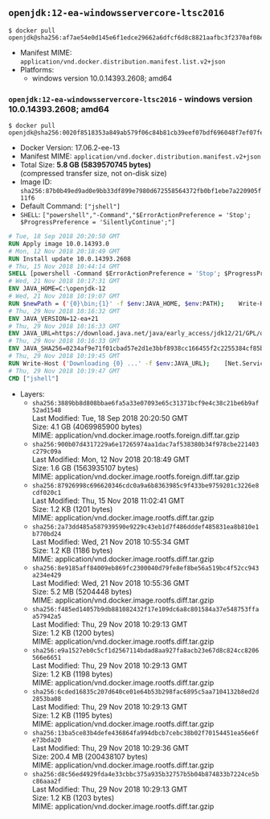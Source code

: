 ## `openjdk:12-ea-windowsservercore-ltsc2016`

```console
$ docker pull openjdk@sha256:af7ae54e0d145e6f1edce29662a6dfcf6d8c8821aafbc3f2370af08e70c7aabc
```

-	Manifest MIME: `application/vnd.docker.distribution.manifest.list.v2+json`
-	Platforms:
	-	windows version 10.0.14393.2608; amd64

### `openjdk:12-ea-windowsservercore-ltsc2016` - windows version 10.0.14393.2608; amd64

```console
$ docker pull openjdk@sha256:0020f8518353a849ab579f06c84b81cb39eef07bdf696048f7ef07fe99e0b0bc
```

-	Docker Version: 17.06.2-ee-13
-	Manifest MIME: `application/vnd.docker.distribution.manifest.v2+json`
-	Total Size: **5.8 GB (5839570745 bytes)**  
	(compressed transfer size, not on-disk size)
-	Image ID: `sha256:87b0b49ed9ad0e9bb33df899e7980d672558564372fb0bf1ebe7a220905f11f6`
-	Default Command: `["jshell"]`
-	`SHELL`: `["powershell","-Command","$ErrorActionPreference = 'Stop'; $ProgressPreference = 'SilentlyContinue';"]`

```dockerfile
# Tue, 18 Sep 2018 20:20:50 GMT
RUN Apply image 10.0.14393.0
# Mon, 12 Nov 2018 20:18:49 GMT
RUN Install update 10.0.14393.2608
# Thu, 15 Nov 2018 10:44:14 GMT
SHELL [powershell -Command $ErrorActionPreference = 'Stop'; $ProgressPreference = 'SilentlyContinue';]
# Wed, 21 Nov 2018 10:17:31 GMT
ENV JAVA_HOME=C:\openjdk-12
# Wed, 21 Nov 2018 10:19:07 GMT
RUN $newPath = ('{0}\bin;{1}' -f $env:JAVA_HOME, $env:PATH); 	Write-Host ('Updating PATH: {0}' -f $newPath); 	setx /M PATH $newPath
# Thu, 29 Nov 2018 10:16:32 GMT
ENV JAVA_VERSION=12-ea+21
# Thu, 29 Nov 2018 10:16:33 GMT
ENV JAVA_URL=https://download.java.net/java/early_access/jdk12/21/GPL/openjdk-12-ea+21_windows-x64_bin.zip
# Thu, 29 Nov 2018 10:16:33 GMT
ENV JAVA_SHA256=0234af9e71f01cbad57e2d1e3bbf8938cc166455f2c2255384cf85b329a3e529
# Thu, 29 Nov 2018 10:19:45 GMT
RUN Write-Host ('Downloading {0} ...' -f $env:JAVA_URL); 	[Net.ServicePointManager]::SecurityProtocol = [Net.SecurityProtocolType]::Tls12; 	Invoke-WebRequest -Uri $env:JAVA_URL -OutFile 'openjdk.zip'; 	Write-Host ('Verifying sha256 ({0}) ...' -f $env:JAVA_SHA256); 	if ((Get-FileHash openjdk.zip -Algorithm sha256).Hash -ne $env:JAVA_SHA256) { 		Write-Host 'FAILED!'; 		exit 1; 	}; 		Write-Host 'Expanding ...'; 	New-Item -ItemType Directory -Path C:\temp | Out-Null; 	Expand-Archive openjdk.zip -DestinationPath C:\temp; 	Move-Item -Path C:\temp\* -Destination $env:JAVA_HOME; 	Remove-Item C:\temp; 		Write-Host 'Verifying install ...'; 	Write-Host '  java --version'; java --version; 	Write-Host '  javac --version'; javac --version; 		Write-Host 'Removing ...'; 	Remove-Item openjdk.zip -Force; 		Write-Host 'Complete.'
# Thu, 29 Nov 2018 10:19:47 GMT
CMD ["jshell"]
```

-	Layers:
	-	`sha256:3889bb8d808bbae6fa5a33e07093e65c31371bcf9e4c38c21be6b9af52ad1548`  
		Last Modified: Tue, 18 Sep 2018 20:20:50 GMT  
		Size: 4.1 GB (4069985900 bytes)  
		MIME: application/vnd.docker.image.rootfs.foreign.diff.tar.gzip
	-	`sha256:900b07d4317229a6e17265974aa1dac7af538380b34f978cbe221403c279c09a`  
		Last Modified: Mon, 12 Nov 2018 20:18:49 GMT  
		Size: 1.6 GB (1563935107 bytes)  
		MIME: application/vnd.docker.image.rootfs.foreign.diff.tar.gzip
	-	`sha256:87926998c696620346cdc0a9a6b8363985c9f433be9759201c3226e8cdf020c1`  
		Last Modified: Thu, 15 Nov 2018 11:02:41 GMT  
		Size: 1.2 KB (1201 bytes)  
		MIME: application/vnd.docker.image.rootfs.diff.tar.gzip
	-	`sha256:2a73dd485a587939590e9229c43eb1d7f486dddef485831ea8b810e1b770bd24`  
		Last Modified: Wed, 21 Nov 2018 10:55:34 GMT  
		Size: 1.2 KB (1186 bytes)  
		MIME: application/vnd.docker.image.rootfs.diff.tar.gzip
	-	`sha256:8e9185aff84009eb869fc2300040d79fe8ef8be56a519bc4f52cc943a234e429`  
		Last Modified: Wed, 21 Nov 2018 10:55:36 GMT  
		Size: 5.2 MB (5204448 bytes)  
		MIME: application/vnd.docker.image.rootfs.diff.tar.gzip
	-	`sha256:f485ed14057b9db881082432f17e109dc6a8c801584a37e548753ffaa57942a5`  
		Last Modified: Thu, 29 Nov 2018 10:29:13 GMT  
		Size: 1.2 KB (1200 bytes)  
		MIME: application/vnd.docker.image.rootfs.diff.tar.gzip
	-	`sha256:e9a1527eb0c5cf1d2567114bdad8aa927fa8acb23e67d8c824cc8206566e6651`  
		Last Modified: Thu, 29 Nov 2018 10:29:13 GMT  
		Size: 1.2 KB (1198 bytes)  
		MIME: application/vnd.docker.image.rootfs.diff.tar.gzip
	-	`sha256:6cded16835c207d640ce01e64b53b298fac6895c5aa7104132b8ed2d2853ba08`  
		Last Modified: Thu, 29 Nov 2018 10:29:13 GMT  
		Size: 1.2 KB (1195 bytes)  
		MIME: application/vnd.docker.image.rootfs.diff.tar.gzip
	-	`sha256:13ba5ce83b4defe436864fa994dbcb7cebc38b02f70154451ea56e6fe73bda20`  
		Last Modified: Thu, 29 Nov 2018 10:29:36 GMT  
		Size: 200.4 MB (200438107 bytes)  
		MIME: application/vnd.docker.image.rootfs.diff.tar.gzip
	-	`sha256:d8c56ed4929fda4e33cbbc375a935b32757b5b04b874833b7224ce5bc86aaa2f`  
		Last Modified: Thu, 29 Nov 2018 10:29:13 GMT  
		Size: 1.2 KB (1203 bytes)  
		MIME: application/vnd.docker.image.rootfs.diff.tar.gzip
